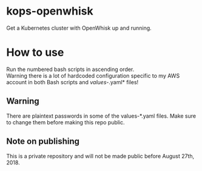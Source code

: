 # kops-openwhisk
Get a Kubernetes cluster with OpenWhisk up and running.

# How to use
Run the numbered bash scripts in ascending order.  
Warning there is a lot of hardcoded configuration specific to my AWS account in both Bash scripts and *values-*.yaml* files!

## Warning
There are plaintext passwords in some of the values-*.yaml files. Make sure to change them before making this repo public.

## Note on publishing
This is a private repository and will not be made public before August 27th, 2018.
